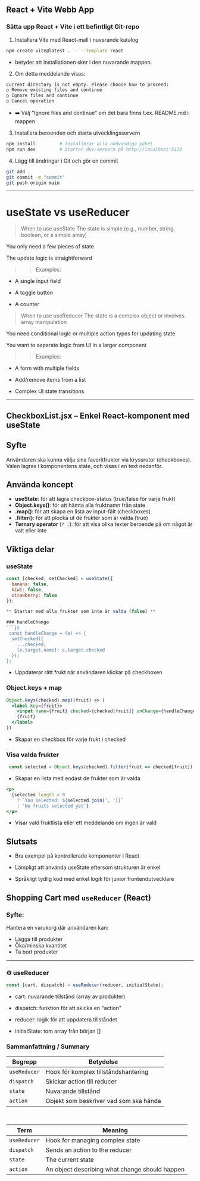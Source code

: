 ##  React + Vite Webb App

### Sätta upp React + Vite i ett befintligt Git-repo

1. Installera Vite med React-mall i nuvarande katalog

```bash
npm create vite@latest . -- --template react

```

-  betyder att installationen sker i den nuvarande mappen.

2. Om detta meddelande visas:

```bash
Current directory is not empty. Please choose how to proceed:
○ Remove existing files and continue
○ Ignore files and continue
○ Cancel operation

```

- ➡️ Välj “Ignore files and continue” om det bara finns
 t.ex. README.md i mappen.

 3. Installera beroenden och starta utvecklingsservern

 ```bash
npm install         # Installerar alla nödvändiga paket
npm run dev         # Startar dev-servern på http://localhost:5173

 ```

 4. Lägg till ändringar i Git och gör en commit

```bash
git add .
git commit -m "commit"
git push origin main

```

<hr>

# useState vs useReducer

> When to use useState
The state is simple (e.g., number, string, boolean, or a simple array)

You only need a few pieces of state

The update logic is straightforward

>> Examples:

- A single input field

- A toggle button

- A counter

> When to use useReducer
The state is a complex object or involves array manipulation

You need conditional logic or multiple action types for updating state

You want to separate logic from UI in a larger component

>> Examples:

- A form with multiple fields

- Add/remove items from a list

- Complex UI state transitions

<hr>

## CheckboxList.jsx – Enkel React-komponent med useState

## Syfte
Användaren ska kunna välja sina favoritfrukter via kryssrutor (checkboxes).
Valen lagras i komponentens state, och visas i en text nedanför.

## Använda koncept
- **useState**: för att lagra checkbox-status (true/false för varje frukt)
- **Object.keys()**: för att hämta alla fruktnamn från state
- **.map()**: för att skapa en lista av input-fält (checkboxes)
- **.filter()**: för att plocka ut de frukter som är valda (true)
- **Ternary operator** (`? :`): för att visa olika texter beroende på om något är valt eller inte

##  Viktiga delar

### useState
```js
const [checked, setChecked] = useState({
  banana: false,
  kiwi: false,
  strawberry: false
});

** Startar med alla frukter som inte är valda (false) **

### handleChange
```js
 const handleChange = (e) => {
  setChecked({
    ...checked,
    [e.target.name]: e.target.checked
  });
};

```

- Uppdaterar rätt frukt när användaren klickar på checkboxen

### Object.keys + map

```jsx
Object.keys(checked).map((fruit) => (
  <label key={fruit}>
    <input name={fruit} checked={checked[fruit]} onChange={handleChange} />
    {fruit}
  </label>
))

```

- Skapar en checkbox för varje frukt i checked

### Visa valda frukter

```js
 const selected = Object.keys(checked).filter(fruit => checked[fruit]);

```
- Skapar en lista med endast de frukter som är valda

```jsx
<p>
  {selected.length > 0
    ? `You selected: ${selected.join(', ')}`
    : 'No fruits selected yet'}
</p>

```
 - Visar vald fruktlista eller ett meddelande om ingen är vald

 ## Slutsats
- Bra exempel på kontrollerade komponenter i React

- Lämpligt att använda useState eftersom strukturen är enkel

- Språkligt tydlig kod med enkel logik för junior frontendutvecklare

##  Shopping Cart med `useReducer` (React)

###  Syfte:
Hantera en varukorg där användaren kan:
- Lägga till produkter
- Öka/minska kvantitet
- Ta bort produkter

---

### ⚙️ useReducer
```js
const [cart, dispatch] = useReducer(reducer, initialState);
```

- cart: nuvarande tillstånd (array av produkter)

- dispatch: funktion för att skicka en "action"

- reducer: logik för att uppdatera tillståndet

- initialState: tom array från början []

###  Sammanfattning / Summary 

| Begrepp      | Betydelse                                 |
|--------------|--------------------------------------------|
| `useReducer` | Hook för komplex tillståndshantering       |
| `dispatch`   | Skickar action till reducer                |
| `state`      | Nuvarande tillstånd                        |
| `action`     | Objekt som beskriver vad som ska hända     |


<br>

| Term         | Meaning                                           |
|--------------|---------------------------------------------------|
| `useReducer` | Hook for managing complex state                   |
| `dispatch`   | Sends an action to the reducer                    |
| `state`      | The current state                                 |
| `action`     | An object describing what change should happen    |



